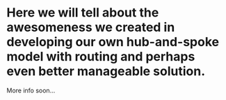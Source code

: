 # Here we will tell about the awesomeness we created in developing our own hub-and-spoke model with routing and perhaps even better manageable solution.

More info soon...